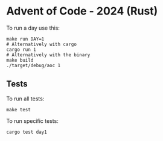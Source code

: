 # Advent of Code - 2024 (Rust)

To run a day use this:

```shell
make run DAY=1
# Alternatively with cargo
cargo run 1
# Alternatively with the binary
make build
./target/debug/aoc 1
```

## Tests

To run all tests:

```shell
make test
```

To run specific tests:

```shell
cargo test day1
```
